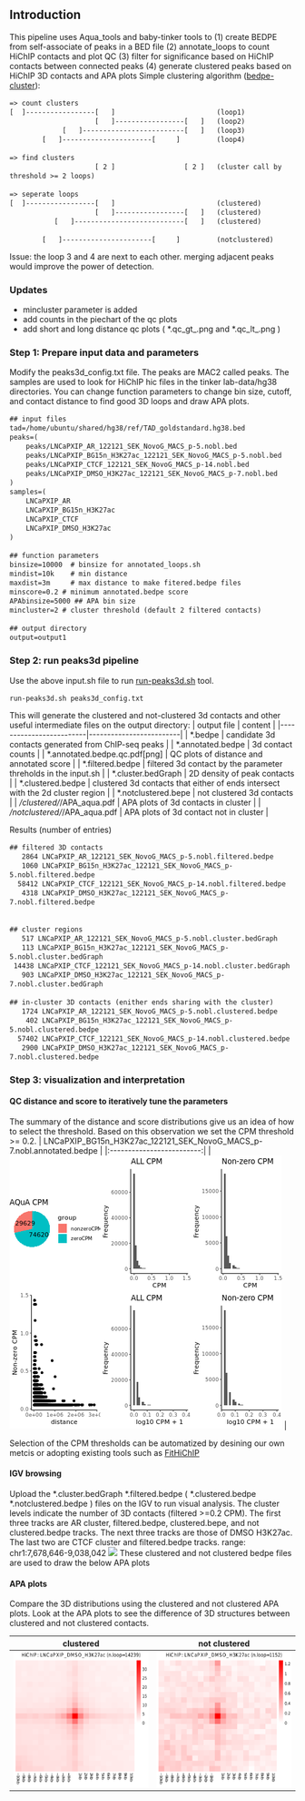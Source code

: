 ## Introduction 
This pipeline uses Aqua_tools and baby-tinker tools to 
(1) create BEDPE from self-associate of peaks in a BED file 
(2) annotate_loops to count HiChIP contacts and plot QC 
(3) filter for significance based on HiChIP contacts between connected peaks
(4) generate clustered peaks based on HiChIP 3D contacts and APA plots
Simple clustering algorithm ([bedpe-cluster](https://github.com/GryderLab/baby-tinker/blob/main/inst/bin/src_bedpe.sh)):
```
=> count clusters
[  ]-----------------[   ]                         (loop1)
                     [   ]-----------------[   ]   (loop2)
             [   ]-------------------------[   ]   (loop3)
        [   ]----------------------[     ]         (loop4)

=> find clusters 
                     [ 2 ]                 [ 2 ]   (cluster call by threshold >= 2 loops)

=> seperate loops
[  ]-----------------[   ]                         (clustered)
                     [   ]-----------------[   ]   (clustered)
           [   ]---------------------------[   ]   (clustered)
	   
        [   ]----------------------[     ]         (notclustered)

```
Issue: the loop 3 and 4 are next to each other. merging adjacent peaks would improve the power of detection.
### Updates
- mincluster parameter is added
- add counts in the piechart of the qc plots
- add short and long distance qc plots  ( *.qc_gt_<mindist>.png and *.qc_lt_<mindist>.png )
 
### Step 1: Prepare input data and parameters 
Modify the peaks3d_config.txt  file. The peaks are MAC2 called peaks. The samples are used to look for HiChIP hic files in the tinker lab-data/hg38 directories.
You can change function parameters to change bin size, cutoff, and contact distance to find good 3D loops and draw APA plots.
 
```
## input files 
tad=/home/ubuntu/shared/hg38/ref/TAD_goldstandard.hg38.bed 
peaks=(
	peaks/LNCaPXIP_AR_122121_SEK_NovoG_MACS_p-5.nobl.bed
	peaks/LNCaPXIP_BG15n_H3K27ac_122121_SEK_NovoG_MACS_p-5.nobl.bed
	peaks/LNCaPXIP_CTCF_122121_SEK_NovoG_MACS_p-14.nobl.bed
	peaks/LNCaPXIP_DMSO_H3K27ac_122121_SEK_NovoG_MACS_p-7.nobl.bed
)
samples=(
	LNCaPXIP_AR
	LNCaPXIP_BG15n_H3K27ac
	LNCaPXIP_CTCF
	LNCaPXIP_DMSO_H3K27ac
)

## function parameters
binsize=10000  # binsize for annotated_loops.sh 
mindist=10k    # min distance 
maxdist=3m     # max distance to make fitered.bedpe files
minscore=0.2 # minimum annotated.bedpe score
APAbinsize=5000 ## APA bin size
mincluster=2 # cluster threshold (default 2 filtered contacts)  

## output directory
output=output1

```
### Step 2: run peaks3d pipeline 
Use the above input.sh file to run [run-peaks3d.sh](../inst/bin/run-peaks3d.sh) tool.
```
run-peaks3d.sh peaks3d_config.txt
```
This will generate the clustered and not-clustered 3d contacts
and other useful intermediate files on the output directory:
| output file             |  content |
|-------------------------|-------------------------|
| *.bedpe | candidate 3d contacts generated from ChIP-seq peaks |
| *.annotated.bedpe | 3d contact counts |
| *.annotated.bedpe.qc.pdf[png] | QC plots of distance and annotated score |
| *.filtered.bedpe | filtered 3d contact by the parameter threholds in the input.sh |
| *.cluster.bedGraph | 2D density of peak contacts |
| *.clustered.bedpe | clustered 3d contacts that either of ends intersect with the 2d cluster region |
| *.notclustered.bepe | not clustered 3d contacts |
| */clustered/*/APA_aqua.pdf | APA plots of 3d contacts in cluster |
| */notclustered/*/APA_aqua.pdf | APA plots of 3d contact not in cluster |

Results (number of entries)
```
## filtered 3D contacts
   2864 LNCaPXIP_AR_122121_SEK_NovoG_MACS_p-5.nobl.filtered.bedpe
   1060 LNCaPXIP_BG15n_H3K27ac_122121_SEK_NovoG_MACS_p-5.nobl.filtered.bedpe
  58412 LNCaPXIP_CTCF_122121_SEK_NovoG_MACS_p-14.nobl.filtered.bedpe
   4318 LNCaPXIP_DMSO_H3K27ac_122121_SEK_NovoG_MACS_p-7.nobl.filtered.bedpe


## cluster regions
   517 LNCaPXIP_AR_122121_SEK_NovoG_MACS_p-5.nobl.cluster.bedGraph
   113 LNCaPXIP_BG15n_H3K27ac_122121_SEK_NovoG_MACS_p-5.nobl.cluster.bedGraph
 14438 LNCaPXIP_CTCF_122121_SEK_NovoG_MACS_p-14.nobl.cluster.bedGraph
   903 LNCaPXIP_DMSO_H3K27ac_122121_SEK_NovoG_MACS_p-7.nobl.cluster.bedGraph

## in-cluster 3D contacts (enither ends sharing with the cluster)
   1724 LNCaPXIP_AR_122121_SEK_NovoG_MACS_p-5.nobl.clustered.bedpe
    402 LNCaPXIP_BG15n_H3K27ac_122121_SEK_NovoG_MACS_p-5.nobl.clustered.bedpe
  57402 LNCaPXIP_CTCF_122121_SEK_NovoG_MACS_p-14.nobl.clustered.bedpe
   2900 LNCaPXIP_DMSO_H3K27ac_122121_SEK_NovoG_MACS_p-7.nobl.clustered.bedpe

```


### Step 3: visualization and interpretation
#### QC distance and score to iteratively tune the parameters
The summary of the distance and score distributions give us an idea of how to select the threshold. 
Based on this observation we set the CPM threshold >= 0.2.
|   LNCaPXIP_BG15n_H3K27ac_122121_SEK_NovoG_MACS_p-7.nobl.annotated.bedpe |
|:-------------------------:|
| ![](../examples/AR_GRACE_hmk_v2/LNCaPXIP_DMSO_H3K27ac_122121_SEK_NovoG_MACS_p-7.nobl_LNCaPXIP_DMSO_H3K27ac.annotated.bedpe.gt_25k.qc.png ) |

Selection of the CPM thresholds can be automatized by desining our own metcis or adopting existing tools such as [FitHiChIP](https://www.nature.com/articles/s41467-019-11950-y)

#### IGV browsing
Upload the 
*.cluster.bedGraph
*.filtered.bedpe ( *.clustered.bedpe *.notclustered.bedpe )
files on the IGV to run visual analysis. 
The cluster levels indicate the number of 3D contacts (filtered >=0.2 CPM).
The first three tracks are AR cluster, filtered.bedpe, clustered.bepe, and not clustered.bedpe tracks.
The next three tracks are those of DMSO H3K27ac.
The last two are CTCF cluster and filtered.bedpe tracks.
range: chr1:7,678,646-9,038,042
![](igv_snapshot_1.png)
These clustered and not clustered bedpe files are used to draw the below APA plots 



#### APA plots
Compare the 3D distributions using the clustered and not clustered APA plots. 
Look at the APA plots to see the difference of 3D structures between clustered and not clustered contacts.

| clustered | not clustered |
|-------------------------|:-------------------------:|
| ![](../examples/AR_GRACE_hmk_v2/clustered/LNCaPXIP_DMSO_H3K27ac_122121_SEK_NovoG_MACS_p-7/LNCaPXIP_DMSO_H3K27ac/APA_cpm.png-1.png) |  ![](../examples/AR_GRACE_hmk_v2/notclustered/LNCaPXIP_DMSO_H3K27ac_122121_SEK_NovoG_MACS_p-7/LNCaPXIP_DMSO_H3K27ac/APA_cpm.png-1.png) | 

